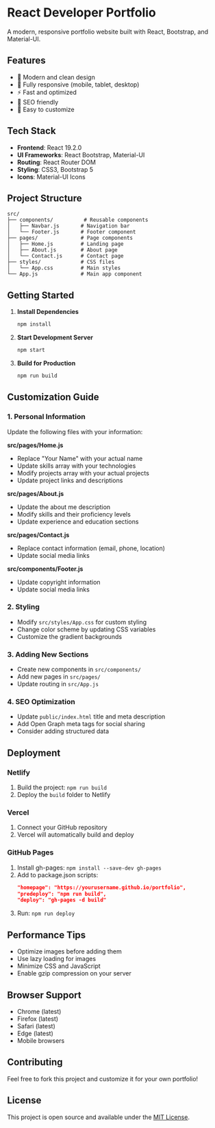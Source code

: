 # React Developer Portfolio

A modern, responsive portfolio website built with React, Bootstrap, and Material-UI.

## Features

- 🎨 Modern and clean design
- 📱 Fully responsive (mobile, tablet, desktop)
- ⚡ Fast and optimized
- 🎯 SEO friendly
- 🔧 Easy to customize

## Tech Stack

- **Frontend**: React 19.2.0
- **UI Frameworks**: React Bootstrap, Material-UI
- **Routing**: React Router DOM
- **Styling**: CSS3, Bootstrap 5
- **Icons**: Material-UI Icons

## Project Structure

```
src/
├── components/          # Reusable components
│   ├── Navbar.js       # Navigation bar
│   └── Footer.js       # Footer component
├── pages/              # Page components
│   ├── Home.js         # Landing page
│   ├── About.js        # About page
│   └── Contact.js      # Contact page
├── styles/             # CSS files
│   └── App.css         # Main styles
└── App.js              # Main app component
```

## Getting Started

1. **Install Dependencies**
   ```bash
   npm install
   ```

2. **Start Development Server**
   ```bash
   npm start
   ```

3. **Build for Production**
   ```bash
   npm run build
   ```

## Customization Guide

### 1. Personal Information
Update the following files with your information:

**src/pages/Home.js**
- Replace "Your Name" with your actual name
- Update skills array with your technologies
- Modify projects array with your actual projects
- Update project links and descriptions

**src/pages/About.js**
- Update the about me description
- Modify skills and their proficiency levels
- Update experience and education sections

**src/pages/Contact.js**
- Replace contact information (email, phone, location)
- Update social media links

**src/components/Footer.js**
- Update copyright information
- Update social media links

### 2. Styling
- Modify `src/styles/App.css` for custom styling
- Change color scheme by updating CSS variables
- Customize the gradient backgrounds

### 3. Adding New Sections
- Create new components in `src/components/`
- Add new pages in `src/pages/`
- Update routing in `src/App.js`

### 4. SEO Optimization
- Update `public/index.html` title and meta description
- Add Open Graph meta tags for social sharing
- Consider adding structured data

## Deployment

### Netlify
1. Build the project: `npm run build`
2. Deploy the `build` folder to Netlify

### Vercel
1. Connect your GitHub repository
2. Vercel will automatically build and deploy

### GitHub Pages
1. Install gh-pages: `npm install --save-dev gh-pages`
2. Add to package.json scripts:
   ```json
   "homepage": "https://yourusername.github.io/portfolio",
   "predeploy": "npm run build",
   "deploy": "gh-pages -d build"
   ```
3. Run: `npm run deploy`

## Performance Tips

- Optimize images before adding them
- Use lazy loading for images
- Minimize CSS and JavaScript
- Enable gzip compression on your server

## Browser Support

- Chrome (latest)
- Firefox (latest)
- Safari (latest)
- Edge (latest)
- Mobile browsers

## Contributing

Feel free to fork this project and customize it for your own portfolio!

## License

This project is open source and available under the [MIT License](LICENSE).